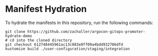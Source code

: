# Manifest Hydration

To hydrate the manifests in this repository, run the following commands:

```shell
git clone https://github.com/zachaller/argocon-gitops-promoter-hydrate-demo
# cd into the cloned directory
git checkout 612748445961ac13c083e0ff09a4bdd932706dfd
kustomize build ./user-configuration/staging/integration
```
